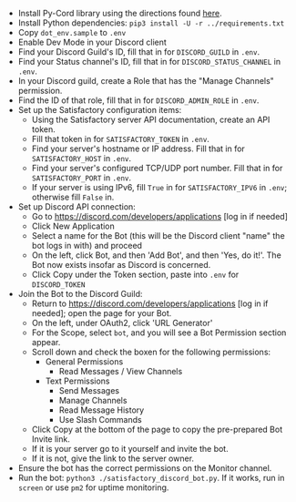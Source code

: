  - Install Py-Cord library using the directions found [here](https://guide.pycord.dev/installation).
 - Install Python dependencies: `pip3 install -U -r ../requirements.txt`
 - Copy `dot_env.sample` to `.env`
 - Enable Dev Mode in your Discord client
 - Find your Discord Guild's ID, fill that in for `DISCORD_GUILD` in `.env`.
 - Find your Status channel's ID, fill that in for `DISCORD_STATUS_CHANNEL` in `.env`.
 - In your Discord guild, create a Role that has the "Manage Channels" permission.
 - Find the ID of that role, fill that in for `DISCORD_ADMIN_ROLE` in `.env`.
 - Set up the Satisfactory configuration items:
    - Using the Satisfactory server API documentation, create an API token.
    - Fill that token in for `SATISFACTORY_TOKEN` in `.env`.
    - Find your server's hostname or IP address.  Fill that in for `SATISFACTORY_HOST` in `.env`.
    - Find your server's configured TCP/UDP port number.  Fill that in for `SATISFACTORY_PORT` in `.env`.
    - If your server is using IPv6, fill `True` in for `SATISFACTORY_IPV6` in `.env`; otherwise fill `False` in.
 - Set up Discord API connection:
   - Go to https://discord.com/developers/applications [log in if needed]
   - Click New Application
   - Select a name for the Bot (this will be the Discord client "name" the bot logs in with) and proceed
   - On the left, click Bot, and then 'Add Bot', and then 'Yes, do it!'.  The Bot now exists insofar as
     Discord is concerned.
   - Click Copy under the Token section, paste into `.env` for `DISCORD_TOKEN`
 - Join the Bot to the Discord Guild: 
   - Return to https://discord.com/developers/applications [log in if needed]; open the page for your Bot.
   - On the left, under OAuth2, click 'URL Generator'
   - For the Scope, select `bot`, and you will see a Bot Permission section appear.
   - Scroll down and check the boxen for the following permissions:
     - General Permissions
       - Read Messages / View Channels
     - Text Permissions
       - Send Messages
       - Manage Channels
       - Read Message History
       - Use Slash Commands
   - Click Copy at the bottom of the page to copy the pre-prepared Bot Invite link.
   - If it is your server go to it yourself and invite the bot.
   - If it is not, give the link to the server owner.
 - Ensure the bot has the correct permissions on the Monitor channel.
 - Run the bot: `python3 ./satisfactory_discord_bot.py`.  If it works, run in `screen` or use `pm2` for uptime monitoring.

